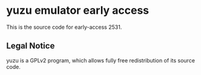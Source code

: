 yuzu emulator early access
=============

This is the source code for early-access 2531.

## Legal Notice

yuzu is a GPLv2 program, which allows fully free redistribution of its source code.